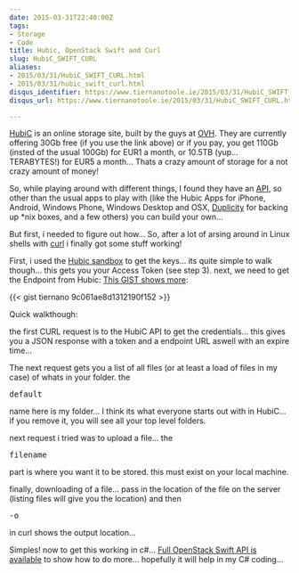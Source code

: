 ```yaml
---
date: 2015-03-31T22:40:00Z
tags:
- Storage
- Code
title: Hubic, OpenStack Swift and Curl
slug: HubiC_SWIFT_CURL
aliases:
- 2015/03/31/HubiC_SWIFT_CURL.html
- 2015/03/31/hubic_swift_curl.html
disqus_identifier: https://www.tiernanotoole.ie/2015/03/31/HubiC_SWIFT_CURL.html
disqus_url: https://www.tiernanotoole.ie/2015/03/31/HubiC_SWIFT_CURL.html

---
```

 [HubiC][1] is an online storage site, built by the guys at [OVH][2]. They are currently offering 30Gb free (if you use the link above) or if you pay, you get 110Gb (insted of the usual 100Gb) for EUR1 a month, or 10.5TB (yup... TERABYTES!) for EUR5 a month... Thats a crazy amount of storage for a not crazy amount of money! 

So, while playing around with different things, I found they have an [API][3], so other than the usual apps to play with (like the Hubic Apps for iPhone, Android, Windows Phone, Windows Desktop and OSX, [Duplicity][4] for backing up *nix boxes, and a few others) you can build your own...

But first, i needed to figure out how... So, after a lot of arsing around in Linux shells with [curl][5] i finally got some stuff working!

First, i used the [Hubic sandbox][6] to get the keys... its quite simple to walk though... this gets you your Access Token (see step 3). next, we need to get the Endpoint from Hubic: [This GIST shows more][7]: 

{{< gist tiernano 9c061ae8d1312190f152 >}}


Quick walkthough:

the first CURL request is to the HubiC API to get the credentials... this gives you a JSON response with a token and a endpoint URL aswell with an expire time... 

The next request gets you a list of all files (or at least a load of files in my case) of whats in your folder. the <pre>default</pre> name here is my folder... I think its what everyone starts out with in HubiC... if you remove it, you will see all your top level folders.

next request i tried was to upload a file... the <pre>filename</pre> part is where you want it to be stored. this must exist on your local machine. 

finally, downloading of a file... pass in the location of the file on the server (listing files will give you the location) and then <pre>-o</pre> in curl shows the output location... 

Simples! now to get this working in c#... [Full OpenStack Swift API is available][8] to show how to do more... hopefully it will help in my C# coding...


[1]: https://hubic.com/home/new/?referral=GMSQVQ
[2]: http://www.ovh.com
[3]: https://api.hubic.com/
[4]: http://duplicity.nongnu.org/
[5]: http://curl.haxx.se/
[6]: https://api.hubic.com/sandbox/
[7]: https://gist.github.com/tiernano/9c061ae8d1312190f152#file-gistfile1-txt
[8]: http://developer.openstack.org/api-ref-objectstorage-v1.html